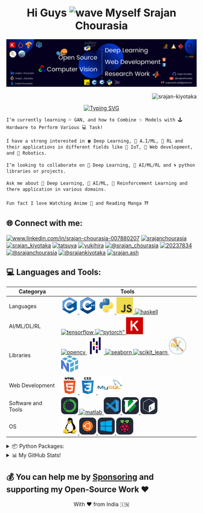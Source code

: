 <h1 align="center">Hi Guys <img src="https://emoji.discord.st/emojis/3d96defc-3ca3-4964-9393-9b72a3a0e549.gif" width="64px" height="64px" alt="wave"> Myself Srajan Chourasia</h1>

<img src='resources/Srajan Banner.png' alt='Srajan Banner'>

<!-- <br> -->

<p align="right"> <img src="https://komarev.com/ghpvc/?username=srajan-kiyotaka&label=Landed%20on%20my%20planet!&color=5bb1e6&style=plastic" alt="srajan-kiyotaka"/></p>

<!-- [![Typing SVG](https://readme-typing-svg.demolab.com?font=poppins&weight=600&size=28&duration=4500&pause=1000&vCenter=true&random=false&width=512&height=40&lines=I+am+passionate+about;AI%2FML;Deep+Learning;Computer+Vision;Reinforcement+Learning;Research+Work;Web+Development;Open+Source+Contribution;DSA+(Leetcode))](https://git.io/typing-svg) -->


<p align = center>
<a href="https://git.io/typing-svg"><img src="https://readme-typing-svg.demolab.com?font=poppins&weight=600&size=28&duration=4500&pause=1000&center=true&vCenter=true&random=false&width=512&height=40&lines=I+am+passionate+about;AI%2FML;Deep+Learning;Computer+Vision;Reinforcement+Learning;Research+Work;Web+Development;Open+Source+Contribution;DSA+(Leetcode)" alt="Typing SVG" /></a>
</p>


<!-- <p>
<img src = 'resources/working.gif' align = 'right' width = 400>
</p> -->

```
I’m currently learning 💦 GAN, and how to Combine ✨ Models with 🕹️ Hardware to Perform Various 💻 Task!

I have a strong interested in 🍀 Deep Learning, 🍂 A.I/ML, 🔖 RL and their applications in different fields like 🌌 IoT, 🎍 Web development, and 🤖 Robotics.

I’m looking to collaborate on 🐬 Deep Learning, 🎴 AI/ML/RL and 🌀 python libraries or projects.

Ask me about 🧊 Deep Learning, 🔮 AI/ML, 🍣 Reinforcement Learning and there application in various domains.

Fun fact I love Watching Anime 🎐 and Reading Manga ⛩️
```

<!-- <h2 align="center"><I>A passionate AI developer from India.</I></h2> -->

<!-- ## 🎓 Student at [IIT Goa ](https://iitgoa.ac.in/)<a href="https://emoji.gg/emoji/1251-inferna-satisfied"><img src="https://emoji.gg/assets/emoji/1251-inferna-satisfied.png" width="60px" height="60px" alt="inferna_satisfied"></a> -->



<!-- <p align="left"> <a href="https://github.com/ryo-ma/github-profile-trophy"><img src="https://github-profile-trophy.vercel.app/?username=srajan-kiyotaka" alt="srajan-kiyotaka" /></a> 
</p> -->

<!-- <br> -->

<h2 align="left">🌐 Connect with me:</h2>
<p align="left">
<a href="https://www.linkedin.com/in/srajan-chourasia/" target="blank"><img align="center" src="https://raw.githubusercontent.com/rahuldkjain/github-profile-readme-generator/master/src/images/icons/Social/linked-in-alt.svg" alt="www.linkedin.com/in/srajan-chourasia-007880207" height="35" width="45" /></a>
<a href="https://kaggle.com/srajanchourasia" target="blank"><img align="center" src="https://raw.githubusercontent.com/rahuldkjain/github-profile-readme-generator/master/src/images/icons/Social/kaggle.svg" alt="srajanchourasia" height="35" width="45" /></a>
<a href="https://www.leetcode.com/srajan_kiyotaka" target="blank"><img align="center" src="https://raw.githubusercontent.com/rahuldkjain/github-profile-readme-generator/master/src/images/icons/Social/leet-code.svg" alt="srajan_kiyotaka" height="35" width="45"/></a>
<a href="https://www.codechef.com/users/tatsuya" target="blank"><img align="center" src="https://cdn.jsdelivr.net/npm/simple-icons@3.1.0/icons/codechef.svg" alt="tatsuya" height="35" width="45"/></a>
<a href="https://codeforces.com/profile/yukihira" target="blank"><img align="center" src="https://raw.githubusercontent.com/rahuldkjain/github-profile-readme-generator/master/src/images/icons/Social/codeforces.svg" alt="yukihira" height="35" width="45" /></a>
<a href="https://www.hackerrank.com/srajan_chourasia" target="blank"><img align="center" src="https://raw.githubusercontent.com/rahuldkjain/github-profile-readme-generator/master/src/images/icons/Social/hackerrank.svg" alt="@srajan_chourasia" height="35" width="45" /></a>
<a href="https://stackoverflow.com/users/20237834" target="blank"><img align="center" src="https://raw.githubusercontent.com/rahuldkjain/github-profile-readme-generator/master/src/images/icons/Social/stack-overflow.svg" alt="20237834" height="40" width="50" /></a>
<!-- <a href="https://hashnode.com/@srajankiyotaka" target="blank"><img align="center" src="https://raw.githubusercontent.com/rahuldkjain/github-profile-readme-generator/master/src/images/icons/Social/hashnode.svg" alt="@srajankiyotaka" height="35" width="45"/></a> -->
<!-- <a href="https://medium.com/@srajanstark.ash" target="blank"><img align="center" src="https://raw.githubusercontent.com/rahuldkjain/github-profile-readme-generator/master/src/images/icons/Social/medium.svg" alt="@srajanstark.ash" height="35" width="45"/></a>   -->
<!-- <a href="https://dev.to/srajankiyotaka" target="blank"><img align="center" src="https://raw.githubusercontent.com/rahuldkjain/github-profile-readme-generator/master/src/images/icons/Social/devto.svg" alt="srajankiyotaka" height="35" width="45"/></a> -->
<a href="https://www.youtube.com/@srajanchourasia" target="blank"><img align="center" src="https://raw.githubusercontent.com/rahuldkjain/github-profile-readme-generator/master/src/images/icons/Social/youtube.svg" alt="@srajanchourasia" height="35" width="45"/></a>
<a href="https://twitter.com/@srajankiyotaka" target="blank"><img align="center" src="https://raw.githubusercontent.com/rahuldkjain/github-profile-readme-generator/master/src/images/icons/Social/twitter.svg" alt="@srajankiyotaka" height="35" width="45"/></a>
<a href="https://instagram.com/srajan.ash" target="blank"><img align="center" src="https://raw.githubusercontent.com/rahuldkjain/github-profile-readme-generator/master/src/images/icons/Social/instagram.svg" alt="srajan.ash" height="35" width="45" /></a>   
</p>


<h2 align="left">💻 Languages and Tools:</h2>


<!-- New style display -->

| Categorya | Tools |
|-----------|-------|
| Languages | <a href="https://www.cprogramming.com/" target="_blank" rel="noreferrer"> <img src="https://raw.githubusercontent.com/devicons/devicon/master/icons/c/c-original.svg" alt="c" width="45" height="45"/> </a>  <a href="https://www.w3schools.com/cpp/" target="_blank" rel=“noreferrer”> <img src="https://raw.githubusercontent.com/devicons/devicon/master/icons/cplusplus/cplusplus-original.svg" alt=“cplusplus” style="width:45px;height:auto;" /></a> <a href="https://www.python.org" target="_blank" rel="noreferrer"> <img src="https://raw.githubusercontent.com/devicons/devicon/master/icons/python/python-original.svg" alt="python" width="45" height="45"/> </a> <a href="https://developer.mozilla.org/en-US/docs/Web/JavaScript" title= "javascript" et="_blank"> <img src="https://raw.githubusercontent.com/devicons/devicon/master/icons/javascript/javascript-original.svg" alt="javascript" width="45" height="45"/> </a> <a href="https://www.haskell.org/" target="_blank" rel="noreferrer"> <img src="https://upload.wikimedia.org/wikipedia/commons/1/1c/Haskell-Logo.svg" alt="haskell" width="45" height="45"/> </a> |
| AI/ML/DL/RL | <a href="https://www.tensorflow.org" target="_blank" rel="noreferrer"> <img src="https://www.vectorlogo.zone/logos/tensorflow/tensorflow-icon.svg" alt="tensorflow" width="45" height="45"/> </a> <a href="https://pytorch.org/" target="_blank" rel=“noreferrer”> <img src="https://www.vectorlogo.zone/logos/pytorch/pytorch-icon.svg" alt=“pytorch” style="width:45px;height:auto;" /> </a> <a href="https://keras.io/" target="_blank" rel=“noreferrer”> <img src="resources/Keras.png" alt=“keras” style="width:45px;height:auto;" /> </a> |
| Libraries | <a href="https://opencv.org/" target="_blank" rel="noreferrer"> <img src="https://www.vectorlogo.zone/logos/opencv/opencv-icon.svg" alt="opencv" width="45" height="45"/> </a> <a href="https://pandas.pydata.org/" target="_blank" rel="noreferrer"> <img src="https://raw.githubusercontent.com/devicons/devicon/2ae2a900d2f041da66e950e4d48052658d850630/icons/pandas/pandas-original.svg" alt="pandas" width="45" height="45"/> </a> <a href="https://seaborn.pydata.org/" target="_blank" rel="noreferrer"> <img src="https://seaborn.pydata.org/_images/logo-mark-lightbg.svg" alt="seaborn" width="45" height="45"/> </a> <a href="https://scikit-learn.org/" target="_blank" rel="noreferrer"> <img src="https://upload.wikimedia.org/wikipedia/commons/0/05/Scikit_learn_logo_small.svg" alt="scikit_learn" width="65" height="55"/> </a> <a href="https://matplotlib.org/" target="_blank" rel="noreferrer"> <img src="resources/matplotlib-1.svg" alt="matplotlib" width="45" height="45"/> </a> <a href="https://numpy.org/" target="_blank" rel="noreferrer"> <img src="resources/numpy-1.svg" alt="numpy" width="45" height="45"/> </a> |
| Web Development | <a href="https://www.w3.org/html/" target="_blank" rel="noreferrer"> <img src="https://raw.githubusercontent.com/devicons/devicon/master/icons/html5/html5-original-wordmark.svg" alt="html5" width="45" height="45"/> </a> <a href="https://www.w3schools.com/css/" target="_blank" rel="noreferrer"> <img src="https://raw.githubusercontent.com/devicons/devicon/master/icons/css3/css3-original-wordmark.svg" alt="css3" width="45" height="45"/> </a> <a href="https://www.mysql.com/" target="_blank" rel="noreferrer"> <img src="https://raw.githubusercontent.com/devicons/devicon/master/icons/mysql/mysql-original-wordmark.svg" alt="mysql" width="65" height="50"/> </a>  |
| Software and Tools | <a href="" target="_blank" rel="noreferrer"> <img src="resources/Anaconda-Dark.svg" alt="anaconda" width="45" height="45"/> </a> <a href="https://www.mathworks.com/" target="_blank" rel="noreferrer"> <img src="https://upload.wikimedia.org/wikipedia/commons/2/21/Matlab_Logo.png" alt="matlab" width="45" height="45"/> </a>  <a href="" target="_blank" rel="noreferrer"> <img src="resources/VSCode-Dark.svg" alt="vscode" width="45" height="45"/> </a> <a href="" target="_blank" rel="noreferrer"> <img src="resources/VIM-Dark.svg" alt="vim" width="45" height="45"/> </a> <a href="" target="_blank" rel="noreferrer"> <img src="resources/Bash-Dark.svg" alt="bash" width="45" height="45"/> </a> |
| OS | <a href="https://www.linux.org/" target="_blank" rel="noreferrer"> <img src="https://raw.githubusercontent.com/devicons/devicon/master/icons/linux/linux-original.svg" alt="linux" width="45" height="45"/> </a> <a href="" target="_blank" rel="noreferrer"> <img src="resources/Ubuntu-Dark.svg" alt="" width="45" height="45"/> </a> <a href="" target="_blank" rel="noreferrer"> <img src="resources/Windows-Dark.svg" alt="" width="45" height="45"/> </a> <a href="" target="_blank" rel="noreferrer"> <img src="resources/RaspberryPi-Dark.svg" alt="" width="45" height="45"/> </a>  |

<!--  <a href="" target="_blank" rel="noreferrer"> <img src="resources" alt="" width="45" height="45"/> </a> -->


<details>
<summary> 
📦 Python Packages:
</summary>

<br>

<!-- <a href="https://github.com/srajan-kiyotaka/bayes_Net_Sample">
    <img src="https://gh-card.dev/repos/srajan-kiyotaka/bayes_Net_Sample.svg">
</a> -->

[![Readme Card](https://github-readme-stats.vercel.app/api/pin/?username=srajan-kiyotaka&repo=bayes_Net_Sample)](https://github.com/srajan-kiyotaka/bayes_Net_Sample)

</details>

<!-- <br> -->

<details>
<summary> 
📊 My GitHub Stats!
</summary>

<br>

<p align="left"> <a href="https://github.com/ryo-ma/github-profile-trophy"><img src="https://github-profile-trophy.vercel.app/?username=srajan-kiyotaka" alt="srajan-kiyotaka" /></a> 
</p>

<p><img align="left" src="https://github-readme-stats.vercel.app/api/top-langs?username=srajan-kiyotaka&show_icons=true&locale=en&layout=compact" alt="srajan-kiyotaka" /></p>

<p>&nbsp;<img align="center" src="https://github-readme-stats.vercel.app/api?username=srajan-kiyotaka&show_icons=true&locale=en" alt="srajan-kiyotaka" /></p>

<p><img align="center" src="https://github-readme-streak-stats.herokuapp.com/?user=srajan-kiyotaka&" alt="srajan-kiyotaka" /></p>

</details>

<!-- 
<p>
<img align="left" src="https://github-readme-stats.vercel.app/api/top-langs?username=srajan-kiyotaka&show_icons=true&theme=radical&hide_border=true&locale=en&layout=compact" alt="srajan-kiyotaka" />
</p>

<p>&nbsp;
<img align="right" src="https://github-readme-stats.vercel.app/api?username=srajan-kiyotaka&show_icons=true&theme=tokyonight&title_color=3a91ee&text_color=3ddee1&bg_color=095381&hide_border=true&locale=en" alt="srajan-kiyotaka"/>
</p>

[![GitHub Streak](http://github-readme-streak-stats.herokuapp.com?user=srajan-kiyotaka&theme=tokyonight&date_format=M%20j%5B%2C%20Y%5D)](https://git.io/streak-stats)

<br>
<a href="https://twitter.com/Srajankiyotaka"><img src="https://gtce.itsvg.in/api?username=Srajankiyotaka&theme=dracula&icon=hashtag&time=true&response=true&border=true"/></a> -->
<!-- [![github-readme-twitter](https://github-readme-twitter.gazf.vercel.app/api?id=Srajankiyotaka&layout=wide)](https://twitter.com/Srajankiyotaka) -->

## 💰 You can help me by [Sponsoring](https://github.com/sponsors/srajan-kiyotaka/) and supporting my Open-Source Work ❤️

<p align="center"> With ❤️ from India 🇮🇳 </p>